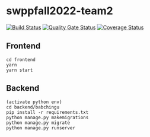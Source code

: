 # swppfall2022-team2

[![Build Status](https://app.travis-ci.com/swsnu/swppfall2022-team2.svg?branch=main)](https://app.travis-ci.com/swsnu/swppfall2022-team2)
[![Quality Gate 
Status](https://sonarcloud.io/api/project_badges/measure?project=swsnu_swppfall2022-team2&metric=alert_status)](https://sonarcloud.io/dashboard?id=swsnu_swppfall2022-team2)
[![Coverage Status](https://coveralls.io/repos/github/swsnu/swppfall2022-team2/badge.svg?branch=main)](https://coveralls.io/github/swsnu/swppfall2022-team2?branch=main)



## Frontend
```
cd frontend
yarn
yarn start
```
## Backend
```
(activate python env)
cd backend/babchingu
pip install -r requirements.txt
python manage.py makemigrations
python manage.py migrate
python manage.py runserver
```
